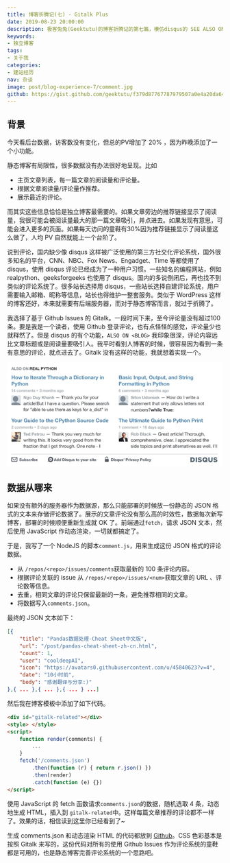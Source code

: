 ```yaml
---
title: 博客折腾记(七) - Gitalk Plus
date: 2019-08-23 20:00:00
description: 极客兔兔(Geektutu)的博客折腾记的第七篇，模仿disqus的 SEE ALSO ON <blog> 功能，为静态博客添加“显示本站其他文章评论”的功能，完善内链。
keywords:
- 独立博客
tags:
- 关于我
categories: 
- 建站经历
nav: 杂谈
image: post/blog-experience-7/comment.jpg
github: https://gist.github.com/geektutu/f379d87767787979507a0e4a20da64ba
---
```


## 背景

今天看后台数据，访客数没有变化，但总的PV增加了 20% ，因为昨晚添加了一个小功能。

静态博客有局限性，很多数据没有办法很好地呈现。比如

- 主页文章列表，每一篇文章的阅读量和评论量。
- 根据文章阅读量/评论量作推荐。
- 展示最近的评论。

而其实这些信息恰恰是独立博客最需要的。如果文章旁边的推荐链接显示了阅读量，我很可能会被阅读量最大的那一篇文章吸引，并点进去。如果发现有意思，可能会进入更多的页面。如果每天访问的童鞋有30%因为推荐链接显示了阅读量这么做了，人均 PV 自然就能上一个台阶了。

说到评论，国内缺少像 disqus 这样被广泛使用的第三方社交化评论系统，国外很多知名的平台，CNN、NBC、Fox News、Engadget、Time 等都使用了 disqus，使用 disqus 评论已经成为了一种用户习惯。一些知名的编程网站，例如 realpython、geeksforgeeks 也使用了 disqus。国内的多说倒闭后，再也找不到类似的评论系统了。很多站长选择用 disqus，一些站长选择自建评论系统，用户需要输入邮箱、昵称等信息，站长也得维护一整套服务。类似于 WordPress 这样的博客还好，本来就需要有后端服务器，而对于静态博客而言，就过于折腾了。

我选择了基于 Github Issues 的 Gitalk。一段时间下来，至今评论量没有超过100条。要是我是一个读者，使用 Github 登录评论，也有点怪怪的感觉，评论量少也就释然了。但是 disqus 的有个功能，`ALSO ON <BLOG>` 我印象很深，评论内容远比文章标题或是阅读量要吸引人。我平时看别人博客的时候，很容易因为看到一条有意思的评论，就点进去了。Gitalk 没有这样的功能，我就想着实现一个。

![disqus also on](blog-experience-7/also_on.jpg)

## 数据从哪来

如果没有额外的服务器作为数据源，那么只能部署的时候放一份静态的 JSON 格式的文本来存储评论数据了。展示的文章评论没有那么高的时效性，数据每次新写博客，部署的时候顺便重新生成就 OK 了。前端通过`fetch`，请求 JSON 文本，然后使用 JavaScript 作动态渲染，一切就都搞定了。

于是，我写了一个 NodeJS 的脚本`comment.js`，用来生成这份 JSON 格式的评论数据。

- 从 `/repos/<repo>/issues/comments`获取最新的 100 条评论内容。
- 根据评论关联的 issue 从 `/repos/<repo>/issues/<num>`获取文章的 URL 、评论数等信息。
- 去重，相同文章的评论只保留最新的一条，避免推荐相同的文章。
- 将数据写入`comments.json`。

最终的 JSON 文本如下：

```json
[{
    "title": "Pandas数据处理-Cheat Sheet中文版",
    "url": "/post/pandas-cheat-sheet-zh-cn.html",
    "count": 1,
    "user": "cooldeepAI",
    "icon": "https://avatars0.githubusercontent.com/u/45840623?v=4",
    "date": "10小时前",
    "body": "感谢翻译与分享:)"
},{ ... },{ ... },{ ... } ...]
```

然后我在博客模板中添加了如下代码。

```html
<div id="gitalk-related"></div>
<style> </style>
<script>
    function render(comments) {
        ...
    }
    fetch('/comments.json')
        .then(function (r) { return r.json() })
        .then(render)
        .catch(function (e) {})
</script>   
```

使用 JavaScript 的 fetch 函数请求`comments.json`的数据，随机选取 4 条，动态地生成 HTML，插入到 `gitalk-related`中。这样每篇文章推荐的评论都不一样了。效果的话，相信读到这里你已经看到了~

生成 comments.json 和动态渲染 HTML 的代码都放到 [Github](https://gist.github.com/geektutu/f379d87767787979507a0e4a20da64ba)。CSS 色彩基本是按照 Gitalk 来写的，这份代码对所有的使用 Github Issues 作为评论系统的童鞋都是可用的，也是静态博客完善评论系统的一个思路吧。



